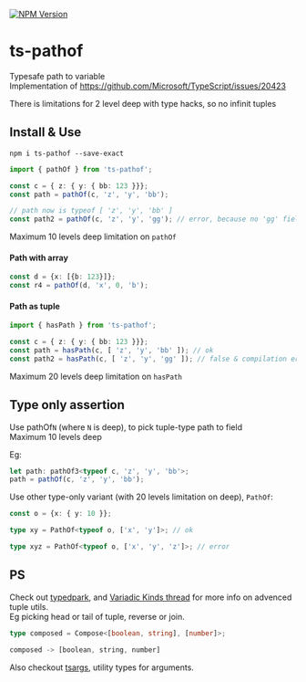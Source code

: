 [![NPM Version](https://badge.fury.io/js/ts-pathof.svg?style=flat)](https://www.npmjs.com/package/ts-pathof)

# ts-pathof

Typesafe path to variable  
Implementation of https://github.com/Microsoft/TypeScript/issues/20423

There is limitations for 2 level deep with type hacks, so no infinit tuples

## Install & Use

```
npm i ts-pathof --save-exact
```

```ts
import { pathOf } from 'ts-pathof';

const c = { z: { y: { bb: 123 }}};
const path = pathOf(c, 'z', 'y', 'bb');

// path now is typeof [ 'z', 'y', 'bb' ]
const path2 = pathOf(c, 'z', 'y', 'gg'); // error, because no 'gg' field in c.z.y
```

Maximum 10 levels deep limitation on `pathOf`

#### Path with array

```ts
const d = {x: [{b: 123}]};
const r4 = pathOf(d, 'x', 0, 'b');
```

#### Path as tuple

```ts
import { hasPath } from 'ts-pathof';

const c = { z: { y: { bb: 123 }}};
const path = hasPath(c, [ 'z', 'y', 'bb' ]); // ok
const path2 = hasPath(c, [ 'z', 'y', 'gg' ]); // false & compilation error
```

Maximum 20 levels deep limitation on `hasPath`

## Type only assertion

Use pathOf`N` (where `N` is deep), to pick tuple-type path to field  
Maximum 10 levels deep

Eg:

```ts
let path: pathOf3<typeof c, 'z', 'y', 'bb'>;
path = pathOf(c, 'z', 'y', 'bb');
```

Use other type-only variant (with 20 levels limitation on deep), `PathOf`:

```ts
const o = {x: { y: 10 }};

type xy = PathOf<typeof o, ['x', 'y']>; // ok

type xyz = PathOf<typeof o, ['x', 'y', 'z']>; // error
```

## PS

Check out [typedpark](https://github.com/kgtkr/typepark), and [Variadic Kinds thread](https://github.com/Microsoft/TypeScript/issues/5453) for more info on advenced tuple utils.  
Eg picking head or tail of tuple, reverse or join.

```ts
type composed = Compose<[boolean, string], [number]>;

composed -> [boolean, string, number]
```

Also checkout [tsargs](https://github.com/Morglod/tsargs), utility types for arguments.